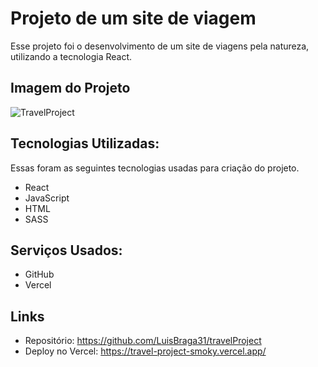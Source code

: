 # Projeto de um site de viagem

Esse projeto foi o desenvolvimento de um site de viagens pela natureza, utilizando a tecnologia React.

## Imagem do Projeto

![TravelProject](https://github.com/LuisBraga31/travelProject/assets/83723698/16eaf200-5b03-4088-8a78-f3aa41d170ad)

## Tecnologias Utilizadas:

Essas foram as seguintes tecnologias usadas para criação do projeto.

* React
* JavaScript
* HTML
* SASS

## Serviços Usados:

* GitHub
* Vercel

## Links
  - Repositório: https://github.com/LuisBraga31/travelProject
  - Deploy no Vercel: https://travel-project-smoky.vercel.app/

